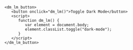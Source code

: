          <dm_lm_button>
            <button onclick="dm_lm()">Toggle Dark Mode</button>
            <script>
               function dm_lm() {
                  var element = document.body;
                  element.classList.toggle("dark-mode");
               }
            </script>
         </dm_lm_button>